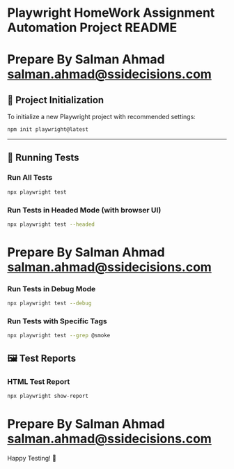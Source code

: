# Playwright HomeWork Assignment Automation Project README
# Prepare By Salman Ahmad salman.ahmad@ssidecisions.com

## 🚀 Project Initialization

To initialize a new Playwright project with recommended settings:
```bash
npm init playwright@latest
```

---

## 🧪 Running Tests

### Run All Tests
```bash
npx playwright test
```

### Run Tests in Headed Mode (with browser UI)
```bash
npx playwright test --headed
```
# Prepare By Salman Ahmad salman.ahmad@ssidecisions.com

### Run Tests in Debug Mode
```bash
npx playwright test --debug
```

### Run Tests with Specific Tags
```bash
npx playwright test --grep @smoke
```

## 🖼️ Test Reports

### HTML Test Report
```bash
npx playwright show-report
```
# Prepare By Salman Ahmad salman.ahmad@ssidecisions.com

Happy Testing! 🚀

